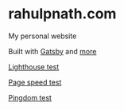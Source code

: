 # rahulpnath.com

My personal website


Built with [Gatsby](https://www.gatsbyjs.org/) and [more](https://github.com/smakosh/smakosh.com/blob/master/package.json#L6)

[Lighthouse test](https://lighthouse-dot-webdotdevsite.appspot.com/lh/html?url=https://smakosh.com)

[Page speed test](https://developers.google.com/speed/pagespeed/insights/?url=https%3A%2F%2Fsmakosh.com%2F&tab=desktop)

[Pingdom test](https://tools.pingdom.com/#59caaf6660000000)
